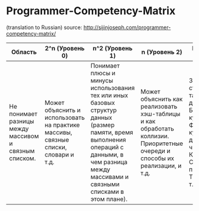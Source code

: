 # Programmer-Competency-Matrix
(translation to Russian) source: http://sijinjoseph.com/programmer-competency-matrix/

|Область|2^n (Уровень 0)|n^2 (Уровень 1)|n (Уровень 2)|log(n) (Уровень 3)|Комментарии|
--- | --- | ---|--- | --- | ---
|Не понимает разницы между массивом и связным списком.| Может объяснить и использовать на практике массивы, связные списки, словари и т.д.|Понимает плюсы и минусы использования тех или иных базовых структур данных (размер памяти, время выполнения операций с данными, в чем разница между массивами и связными списками в этом плане).|Может объяснить как реализовать хэш-таблицы и как обработать коллизии. Приоритетные очереди и способы их реализации, и т.д.|Знание сложных структур данных, таких как B-дерево, Биномиальная куча и Фибоначчиевская куча, АВЛ-дерево, Красно-чёрное дерево, Косое дерево, Список с пропусками, TRIE-структуры и т.д.||




